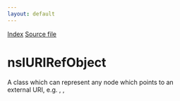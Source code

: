 ```yaml
---
layout: default
---
```

<div id='links'><a href="../index.html">Index</a>
<a href="http://dxr.mozilla.org/mozilla-central/source/editor/nsIURIRefObject.idl">Source file</a>
</div>

# nsIURIRefObject #
 A class which can represent any node which points to an  
external URI, e.g. <a>, <img>, <script> etc,  
and has the capability to rewrite URLs to be  
relative or absolute.  
Used by the editor but not dependant on it.  
  

## Methods ##

### Reset() ###
  
Go back to the beginning of the attribute list.  
  

### GetNextURI() ###
  
Return the next rewritable URI.  
  

### RewriteAllURIs(aOldPat, aNewPat, aMakeRel) ###
  
Go back to the beginning of the attribute list  
  
@param aOldPat  Old pattern to be replaced, e.g. file:///a/b/  
@param aNewPat  New pattern to be replaced, e.g. http://mypage.aol.com/  
@param aMakeRel Rewrite links as relative vs. absolute  
  

#### Parameters ####

<table>

<tr>
<td>aOldPat</td>
<td>Old pattern to be replaced, e.g. file:///a/b/  
</td>
</tr>

<tr>
<td>aNewPat</td>
<td>New pattern to be replaced, e.g. http://mypage.aol.com/  
</td>
</tr>

<tr>
<td>aMakeRel</td>
<td>Rewrite links as relative vs. absolute  
</td>
</tr>

</table>

## Attributes ##

### node ###
